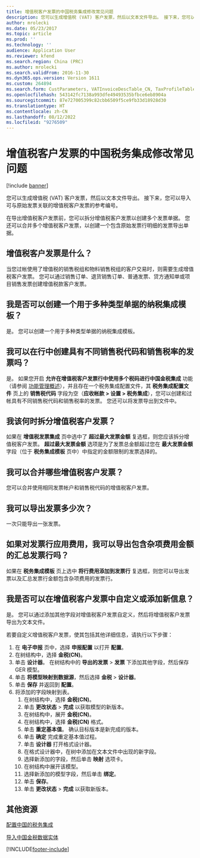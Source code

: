```yaml
---
title: 增值税客户发票的中国税务集成修改常见问题
description: 您可以生成增值税 (VAT) 客户发票，然后以文本文件导出。 接下来，您可以导入可与原始发票关联的增值税客户发票的参考编号。
author: mrolecki
ms.date: 05/23/2017
ms.topic: article
ms.prod: ''
ms.technology: ''
audience: Application User
ms.reviewer: kfend
ms.search.region: China (PRC)
ms.author: mrolecki
ms.search.validFrom: 2016-11-30
ms.dyn365.ops.version: Version 1611
ms.custom: 264894
ms.search.form: CustParameters, VATInvoiceDescTable_CN, TaxProfileTable_CN
ms.openlocfilehash: 543142fc7138a993dfe49493535bfbce6eb8904a
ms.sourcegitcommit: 87e727005399c82cbb6509f5ce9fb33d18928d30
ms.translationtype: HT
ms.contentlocale: zh-CN
ms.lasthandoff: 08/12/2022
ms.locfileid: "9276509"
---
```

# <a name="chinese-tax-integration-modification-for-vat-customer-invoices-faq"></a>增值税客户发票的中国税务集成修改常见问题

[!include [banner](../includes/banner.md)]

您可以生成增值税 (VAT) 客户发票，然后以文本文件导出。 接下来，您可以导入可与原始发票关联的增值税客户发票的参考编号。

在导出增值税客户发票前，您可以拆分增值税客户发票以创建多个发票单据。 您还可以合并多个增值税客户发票，以创建一个包含原始发票行明细的发票导出单据。

## <a name="what-is-a-vat-customer-invoice"></a>增值税客户发票是什么？
当您过帐使用了增值税的销售税组和物料销售税组的客户交易时，则需要生成增值税客户发票。 您可以通过销售订单、退货销售订单、普通发票、贷方通知单或项目销售发票创建增值税款客户发票。

## <a name="can-i-create-one-tax-integration-profile-for-multiple-types-of-documents"></a>我是否可以创建一个用于多种类型单据的纳税集成模板？

是。 您可以创建一个用于多种类型单据的纳税集成模板。

## <a name="can-i-create-an-invoice-that-has-different-sales-tax-codes-and-sales-tax-rates-in-lines"></a>我可以在行中创建具有不同销售税代码和销售税率的发票吗？

是。 如果您开启 **允许在增值税客户发票行中使用多个税码进行中国金税集成** 功能（请参阅 [功能管理概述](../../fin-ops-core/fin-ops/get-started/feature-management/feature-management-overview.md)），并且存在一个税务集成配置文件，其 **税务集成配置文件** 页上的 **销售税代码** 字段为空（**应收帐款 \> 设置 \> 税务集成**），您可以创建和过帐具有不同销售税代码和销售税率的发票。 您还可以将发票导出到文件中。   

## <a name="when-should-i-split-a-vat-customer-invoice"></a>我该何时拆分增值税客户发票？
如果在 **增值税发票集成** 页中选中了 **超过最大发票金额** 复选框，则您应该拆分增值税客户发票。 **超过最大发票金额** 选项是为了发票总金额超过您在 **最大发票金额** 字段（位于 **税务集成模板** 页中）中指定的金额限制的发票选择的。

## <a name="which-vat-customer-invoices-can-i-combine"></a>我可以合并哪些增值税客户发票？
您可以合并使用相同发票帐户和销售税代码的增值税客户发票。

## <a name="how-many-times-can-i-export-an-invoice"></a>我可以导出发票多少次？
一次只能导出一张发票。

## <a name="can-i-export-summarized-invoice-lines-including-miscellaneous-charge-amounts-if-charges-are-applied-for-the-invoice-line"></a>如果对发票行应用费用，我可以导出包含杂项费用金额的汇总发票行吗？
如果在 **税务集成模板** 页上选中 **将行费用添加到发票行** 复选框，则您可以导出发票以及汇总发票行金额包含杂项费用的发票行。

## <a name="can-i-customize-or-add-new-information-on-vat-customer-invoices"></a>我是否可以在增值税客户发票中自定义或添加新信息？
是。 您可以通过添加其他字段对增值税客户发票自定义，然后将增值税客户发票导出为文本文件。

若要自定义增值税客户发票，使其包括其他详细信息，请执行以下步骤：

1. 在 **电子申报** 页中，选择 **申报配置** 以打开 **配置**。
2. 在树结构中，选择 **金税(CN)**。
3. 单击 **设计器**。 在树结构中的 **导出的发票** &gt; **发票** 下添加其他字段，然后保存 GER 模型。
4. 单击 **将模型映射到数据源**，然后选择 **金税** &gt; **设计器**。
5. 单击 **保存** 并返回到 **配置**。
6. 将添加的字段映射到表。 
    1. 在树结构中，选择 **金税(CN)**。
    2. 单击 **更改状态** &gt; **完成** 以获取模型的新版本。
    3. 在树结构中，展开 **金税(CN)**。
    4. 在树结构中，选择 **金税(CN)** 格式。
    5. 单击 **重定基本值**。 确认目标版本是新完成的版本。
    6. 单击 **确定** 完成重定基本值过程。
    7. 单击 **设计器** 打开格式设计器。
    8. 在格式设计器中，在树中添加在文本文件中出现的新字段。
    9. 选择新添加的字段，然后单击 **映射** 选项卡。
    10. 在树结构中展开该模型。
    11. 选择新添加的模型字段，然后单击 **绑定**。
    12. 单击 **保存**。
    13. 单击 **更改状态** &gt; **完成** 以获取新版本。



## <a name="additional-resources"></a>其他资源

[配置中国的税务集成](apac-chn-tax-integration.md)

[导入中国金税数据实体](apac-chn-import-golden-tax-data-entity.md)





[!INCLUDE[footer-include](../../includes/footer-banner.md)]
